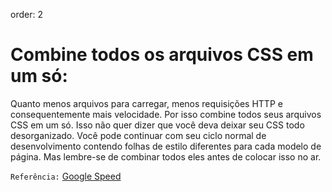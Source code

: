 order: 2

# Combine todos os arquivos CSS em um só:

Quanto menos arquivos para carregar, menos requisições HTTP e consequentemente mais velocidade. Por isso combine todos seus arquivos CSS em um só. Isso não quer dizer que você deva deixar seu CSS todo desorganizado. Você pode continuar com seu ciclo normal de desenvolvimento contendo folhas de estilo diferentes para cada modelo de página. Mas lembre-se de combinar todos eles antes de colocar isso no ar.

`Referência:` [Google Speed](http://code.google.com/speed/page-speed/docs/rtt.html#CombineExternalCSS)